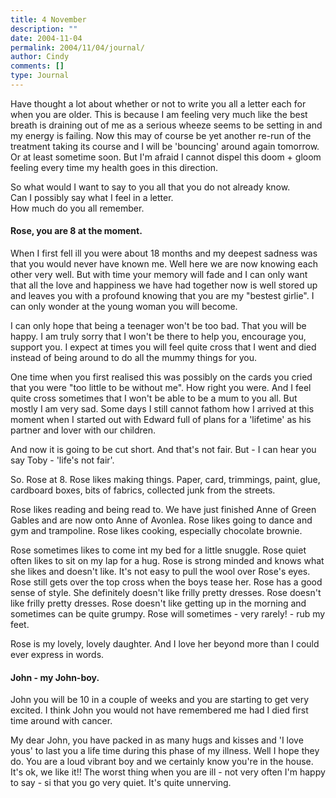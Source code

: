 ```yaml
---
title: 4 November
description: ""
date: 2004-11-04
permalink: 2004/11/04/journal/
author: Cindy
comments: []
type: Journal
---
```


Have thought a lot about whether or not to write you all a letter each for when you are older. This is because I am feeling very much like the best breath is draining out of me as a serious wheeze seems to be setting in and my energy is failing. Now this may of course be yet another re-run of the treatment taking its course and I will be 'bouncing' around again tomorrow. Or at least sometime soon. But I'm afraid I cannot dispel this doom + gloom feeling every time my health goes in this direction.

So what would I want to say to you all that you do not already know.\
Can I possibly say what I feel in a letter.\
How much do you all remember.

#### Rose, you are 8 at the moment.

When I first fell ill you were about 18 months and my deepest sadness was that you would never have known me. Well here we are now knowing each other very well. But with time your memory will fade and I can only want that all the love and happiness we have had together now is well stored up and leaves you with a profound knowing that you are my "bestest girlie". I can only wonder at the young woman you will become.

I can only hope that being a teenager won't be too bad. That you will be happy. I am truly sorry that I won't be there to help you, encourage you, support you. I expect at times you will feel quite cross that I went and died instead of being around to do all the mummy things for you.

One time when you first realised this was possibly on the cards you cried that you were "too little to be without me". How right you were. And I feel quite cross sometimes that I won't be able to be a mum to you all. But mostly I am very sad. Some days I still cannot fathom how I arrived at this moment when I started out with Edward full of plans for a 'lifetime' as his partner and lover with our children.

And now it is going to be cut short. And that's not fair. But - I can hear you say Toby - 'life's not fair'.

So. Rose at 8. Rose likes making things. Paper, card, trimmings, paint, glue, cardboard boxes, bits of fabrics, collected junk from the streets.

Rose likes reading and being read to. We have just finished Anne of Green Gables and are now onto Anne of Avonlea. Rose likes going to dance and gym and trampoline. Rose likes cooking, especially chocolate brownie.

Rose sometimes likes to come int my bed for a little snuggle. Rose quiet often likes to sit on my lap for a hug. Rose is strong minded and knows what she likes and doesn't like. It's not easy to pull the wool over Rose's eyes. Rose still gets over the top cross when the boys tease her. Rose has a good sense of style. She definitely doesn't like frilly pretty dresses. Rose doesn't like frilly pretty dresses. Rose doesn't like getting up in the morning and sometimes can be quite grumpy. Rose will sometimes - very rarely! - rub my feet.

Rose is my lovely, lovely daughter. And I love her beyond more than I could ever express in words.

#### John - my John-boy.

John you will be 10 in a couple of weeks and you are starting to get very excited. I think John you would not have remembered me had I died first time around with cancer.

My dear John, you have packed in as many hugs and kisses and 'I love yous' to last you a life time during this phase of my illness. Well I hope they do. You are a loud vibrant boy and we certainly know you're in the house. It's ok, we like it!! The worst thing when you are ill - not very often I'm happy to say - si that you go very quiet. It's quite unnerving.
